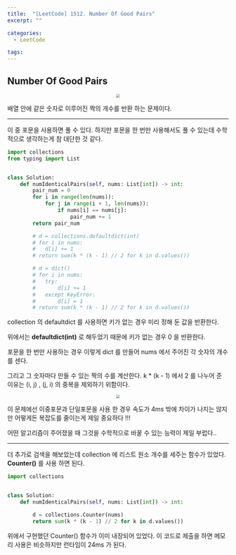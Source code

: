 ```yaml
---
title:  "[LeetCode] 1512. Number Of Good Pairs"
excerpt: ""

categories:
  - LeetCode

tags:
---
```


## Number Of Good Pairs

<center><img src="https://nam-ki-bok.github.io/assets/images/leetcode/pair1.png" style="zoom:50%;" /></center>

배열 안에 같은 숫자로 이루어진 짝의 개수를 반환 하는 문제이다.

---

이 중 포문을 사용하면 풀 수 있다. 하지만 포문을 한 번만 사용해서도 풀 수 있는데 수학적으로 생각하는게 참 대단한 것 같다.

```python
import collections
from typing import List


class Solution:
	def numIdenticalPairs(self, nums: List[int]) -> int:
		pair_num = 0
		for i in range(len(nums)):
			for j in range(i + 1, len(nums)):
				if nums[i] == nums[j]:
					pair_num += 1
		return pair_num

		# d = collections.defaultdict(int)
		# for i in nums:
		# 	d[i] += 1
		# return sum(k * (k - 1) // 2 for k in d.values())

		# d = dict()
		# for i in nums:
		# 	try:
		# 		d[i] += 1
		# 	except KeyError:
		# 		d[i] = 1
		# return sum(k * (k - 1) // 2 for k in d.values())
```

collection 의 defaultdict 를 사용하면 키가 없는 경우 미리 정해 둔 값을 반환한다.

위에서는 **defaultdict(int)** 로 해두었기 때문에 키가 없는 경우 0 을 반환한다.

포문을 한 번만 사용하는 경우 이렇게 dict 를 만들어 nums 에서 주어진 각 숫자의 개수를 센다.

그리고 그 숫자마다 만들 수 있는 짝의 수를 계산한다. k * (k - 1) 에서 2 를 나누어 준 이유는 (i, j) , (j, i) 의 중복을 제외하기 위함이다.

<center><img src="https://nam-ki-bok.github.io/assets/images/leetcode/pair2.png" style="zoom:50%;" /></center>



이 문제에선 이중포문과 단일포문을 사용 한 경우 속도가 4ms 밖에 차이가 나지는 않지만 어떻게든 복잡도를 줄이는게 제일 중요하다 !!!

어떤 알고리즘이 주어졌을 때 그것을 수학적으로 바꿀 수 있는 능력이 제일 부럽다..

---

더 추가로 검색을 해보았는데 collection 에 리스트 원소 개수를 세주는 함수가 있었다. **Counter()**  를 사용 하면 된다.

```python
import collections


class Solution:
	def numIdenticalPairs(self, nums: List[int]) -> int:

		d = collections.Counter(nums)
		return sum(k * (k - 1) // 2 for k in d.values())
```

위에서 구현했던 Counter() 함수가 이미 내장되어 있었다. 이 코드로 제출을 하면 메모리 사용은 비슷하지만 런타임이 24ms 가 된다.